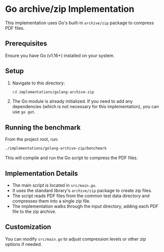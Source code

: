 # Go archive/zip Implementation

This implementation uses Go's built-in `archive/zip` package to compress PDF files.

## Prerequisites

Ensure you have Go (v1.16+) installed on your system.

## Setup

1. Navigate to this directory:
   ```bash
   cd implementations/golang-archive-zip
   ```
2. The Go module is already initialized. If you need to add any dependencies (which is not necessary for this implementation), you can use `go get`.

## Running the benchmark

From the project root, run:

```bash
./implementations/golang-archive-zip/benchmark
```

This will compile and run the Go script to compress the PDF files.

## Implementation Details

- The main script is located in `src/main.go`.
- It uses the standard library's `archive/zip` package to create zip files.
- The script reads PDF files from the common test data directory and compresses them into a single zip file.
- The implementation walks through the input directory, adding each PDF file to the zip archive.

## Customization

You can modify `src/main.go` to adjust compression levels or other zip options if needed.
